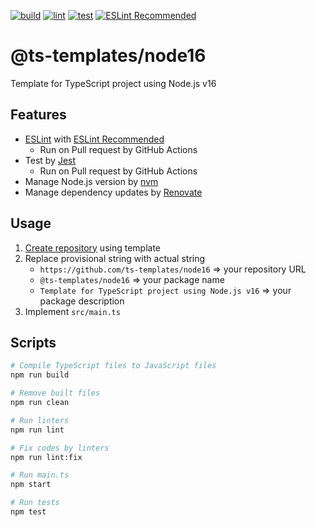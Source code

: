 [![build](https://github.com/ts-templates/node16/actions/workflows/build.yml/badge.svg)](https://github.com/ts-templates/node16/actions/workflows/build.yml)
[![lint](https://github.com/ts-templates/node16/actions/workflows/lint.yml/badge.svg)](https://github.com/ts-templates/node16/actions/workflows/lint.yml)
[![test](https://github.com/ts-templates/node16/actions/workflows/test.yml/badge.svg)](https://github.com/ts-templates/node16/actions/workflows/test.yml)
[![ESLint Recommended](https://img.shields.io/badge/eslint-recommended-%234B32C3)](https://github.com/eslint-recommended)

# @ts-templates/node16

Template for TypeScript project using Node.js v16

## Features

- [ESLint](https://eslint.org/) with [ESLint Recommended](https://github.com/eslint-recommended)
  - Run on Pull request by GitHub Actions
- Test by [Jest](https://jestjs.io/)
  - Run on Pull request by GitHub Actions
- Manage Node.js version by [nvm](https://github.com/nvm-sh/nvm)
- Manage dependency updates by [Renovate](https://renovatebot.com/)

## Usage

1. [Create repository](https://github.com/ts-templates/node16/generate) using template
2. Replace provisional string with actual string
    - `https://github.com/ts-templates/node16` => your repository URL
    - `@ts-templates/node16` => your package name
    - `Template for TypeScript project using Node.js v16` => your package description
3. Implement `src/main.ts`

## Scripts

```sh
# Compile TypeScript files to JavaScript files
npm run build

# Remove built files
npm run clean

# Run linters
npm run lint

# Fix codes by linters
npm run lint:fix

# Run main.ts
npm start

# Run tests
npm test
```
